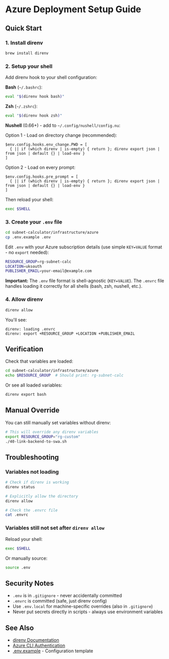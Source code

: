 # Azure Deployment Setup Guide

## Quick Start

### 1. Install direnv

```bash
brew install direnv
```

### 2. Setup your shell

Add direnv hook to your shell configuration:

**Bash** (`~/.bashrc`):

```bash
eval "$(direnv hook bash)"
```

**Zsh** (`~/.zshrc`):

```bash
eval "$(direnv hook zsh)"
```

**Nushell** (0.66+) - add to `~/.config/nushell/config.nu`:

Option 1 - Load on directory change (recommended):

```nushell
$env.config.hooks.env_change.PWD = [
  { || if (which direnv | is-empty) { return }; direnv export json | from json | default {} | load-env }
]
```

Option 2 - Load on every prompt:

```nushell
$env.config.hooks.pre_prompt = [
  { || if (which direnv | is-empty) { return }; direnv export json | from json | default {} | load-env }
]
```

Then reload your shell:

```bash
exec $SHELL
```

### 3. Create your `.env` file

```bash
cd subnet-calculator/infrastructure/azure
cp .env.example .env
```

Edit `.env` with your Azure subscription details (use simple `KEY=VALUE` format - no `export` needed):

```bash
RESOURCE_GROUP=rg-subnet-calc
LOCATION=uksouth
PUBLISHER_EMAIL=your-email@example.com
```

**Important:** The `.env` file format is shell-agnostic (`KEY=VALUE`). The `.envrc` file handles loading it correctly for all shells (bash, zsh, nushell, etc.).

### 4. Allow direnv

```bash
direnv allow
```

You'll see:

```text
direnv: loading .envrc
direnv: export +RESOURCE_GROUP +LOCATION +PUBLISHER_EMAIL
```

## Verification

Check that variables are loaded:

```bash
cd subnet-calculator/infrastructure/azure
echo $RESOURCE_GROUP  # Should print: rg-subnet-calc
```

Or see all loaded variables:

```bash
direnv export bash
```

## Manual Override

You can still manually set variables without direnv:

```bash
# This will override any direnv variables
export RESOURCE_GROUP="rg-custom"
./40-link-backend-to-swa.sh
```

## Troubleshooting

### Variables not loading

```bash
# Check if direnv is working
direnv status

# Explicitly allow the directory
direnv allow

# Check the .envrc file
cat .envrc
```

### Variables still not set after `direnv allow`

Reload your shell:

```bash
exec $SHELL
```

Or manually source:

```bash
source .env
```

## Security Notes

- `.env` is in `.gitignore` - never accidentally committed
- `.envrc` is committed (safe, just direnv config)
- Use `.env.local` for machine-specific overrides (also in `.gitignore`)
- Never put secrets directly in scripts - always use environment variables

## See Also

- [direnv Documentation](https://direnv.net/)
- [Azure CLI Authentication](https://learn.microsoft.com/en-us/cli/azure/authenticate-azure-cli)
- [.env.example](.env.example) - Configuration template
